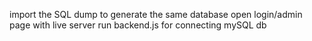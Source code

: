 import the SQL dump to generate the same database
open login/admin page with live server
run backend.js for connecting mySQL db
